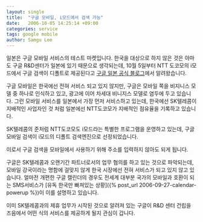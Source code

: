 ```yaml
---
layout: single
title:  "구글 모바일, i모드에서 검색 가능"
date:   2006-10-05 14:25:14 +09:00
categories: service
tags: google mobile
author: Samgu Lee
---
```

일본은 구글 모바일 서비스의 테스트 마켓입니다. 한국을 대상으로 하지 않은 것은 아마도 구글 R&#038;D센터가 일본에 있기 때문으로 생각되는데, 10월 5일부터 NTT 도코모의 i모드에서 구글 검색이 디폴트로 제공된다고 [구글 일본 공식 블로그](http://googlejapan.blogspot.com/2006/10/i-google.html)에서 알려왔습니다.

구글 모바일은 한국에선 전혀 서비스 되고 있지 않지만, 구글은 모바일 쪽을 비지니스 모델 중 하나로 인식하고 있고, 광고에 이어 차세대 비니지스 모델로 염두에 두고 있습니다. 그런 모바일 서비스를 일본에서 가장 먼저 서비스하고 있는데, 한국에선 SK텔레콤이 지배적인 사업자인 것 처럼 일본에선 NTT도코모가 지배적인 점유율을 기록하고 있습니다.

SK텔레콤의 준처럼 NTT도코모도 i모드라는 특별한 프로그램을 운영하고 있는데, 구글 모바일 검색이 i모드의 디폴트 검색엔진으로 선정되었습니다.

이로서 구글 검색을 모바일에서 사용하기 위해 주소를 입력하지 않아도 되게 됩니다.

구글은 SK텔레콤과 오랜기간 파트너로서의 업무 협의를 하고 있는 것으로 파악되는데, 모바일 강국이라는 명함에 걸맞지 않게 한국 시장에선 전혀 서비스가 되고 있지 않고 있습니다. 얼마전 개편한 구글 캘린더의 경우도 전세계 대부분 국가의 모바일과 호환이 되는 SMS서비스가 [유독 한국만 빠져있는 상황]({% post_url 2006-09-27-calendar-powerup %})이 이를 설명하고 있습니다.

이미 SK텔레콤과의 제휴 업무가 시작된 것으로 알려져 있는 구글이 R&#038;D 센터 건립을 즈음에서 어떤 식의 서비스를 제공하게 될지 관심이 갑니다.
